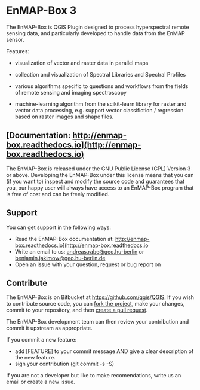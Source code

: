 # EnMAP-Box 3

The EnMAP-Box is QGIS Plugin designed to process hyperspectral remote sensing data,
and particularly developed to handle data from the EnMAP sensor.

Features:

* visualization of vector and raster data in parallel maps

* collection and visualization of Spectral Libraries and Spectral Profiles

* various algorithms specific to questions and workflows from the fields of
  remote sensing and imaging spectroscopy

* machine-learning algorithm from the scikit-learn library for raster and vector data processing,
  e.g. support vector classifiction / regression based on raster images and shape files.



## [Documentation: http://enmap-box.readthedocs.io](http://enmap-box.readthedocs.io)



The EnMAP-Box is released under the GNU Public License (GPL) Version 3 or above.
Developing the EnMAP-Box under this license means that you can (if you want to) inspect
and modify the source code and guarantees that you, our happy user will always
have access to an EnMAP-Box program that is free of cost and can be freely
modified.


## Support
You can get support in the following ways:

 -  Read the EnMAP-Box documentation at: http://enmap-box.readthedocs.io](http://enmap-box.readthedocs.io
 -  Write an email to us: andreas.rabe@geo.hu-berlin or benjamin.jakimow@geo.hu-berlin.de
 -  Open an issue with your question, request or bug report on

## Contribute

The EnMAP-Box is on Bitbucket at https://github.com/qgis/QGIS. If you wish to contribute
source code, you can [fork the project](https://help.github.com/forking/), make your changes, commit to your
repository, and then [create a pull request](https://help.github.com/articles/creating-a-pull-request-from-a-fork/).

The EnMAP-Box development team can then review your contribution and commit it upstream as appropriate.

If you commit a new feature:

 - add [FEATURE] to your commit message AND give a clear description of the new feature.
 - sign your contribution (git commit -s -S)

If you are not a developer but like to make recomendations, write us an email or create a new issue.
